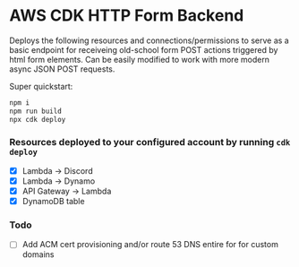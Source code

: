# AWS CDK HTTP Form Backend

Deploys the following resources and connections/permissions to serve as a basic endpoint for receiveing old-school form POST actions triggered by html form elements. Can be easily modified to work with more modern async JSON POST requests.

Super quickstart:

```bash
npm i
npm run build
npx cdk deploy
```

### Resources deployed to your configured account by running `cdk deploy`

- [x] Lambda -> Discord
- [x] Lambda -> Dynamo
- [x] API Gateway -> Lambda
- [x] DynamoDB table

### Todo

- [ ] Add ACM cert provisioning and/or route 53 DNS entire for for custom domains
